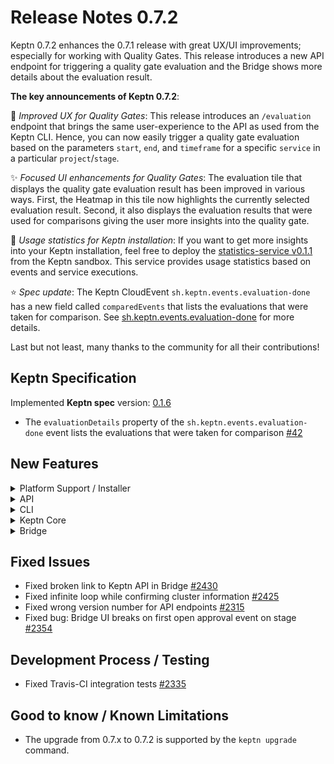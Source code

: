 # Release Notes 0.7.2

Keptn 0.7.2 enhances the 0.7.1 release with great UX/UI improvements; especially for working with Quality Gates. This release introduces a new API endpoint for triggering a quality gate evaluation and the Bridge shows more details about the evaluation result.

**The key announcements of Keptn 0.7.2**:

:rocket: *Improved UX for Quality Gates*: This release introduces an `/evaluation` endpoint that brings the same user-experience to the API as used from the Keptn CLI. Hence, you can now easily trigger a quality gate evaluation based on the parameters `start`, `end`, and `timeframe` for a specific `service` in a particular `project`/`stage`.

:sparkles: *Focused UI enhancements for Quality Gates*: The evaluation tile that displays the quality gate evaluation result has been improved in various ways. First, the Heatmap in this tile now highlights the currently selected evaluation result. Second, it also displays the evaluation results that were used for comparisons giving the user more insights into the quality gate. 

:tada: *Usage statistics for Keptn installation*: If you want to get more insights into your Keptn installation, feel free to deploy the [statistics-service v0.1.1](https://github.com/keptn-sandbox/statistics-service/tree/release-0.1.1) from the Keptn sandbox. This service provides usage statistics based on events and service executions.

:star: *Spec update*: The Keptn CloudEvent `sh.keptn.events.evaluation-done` has a new field called `comparedEvents` that lists the evaluations that were taken for comparison. See [sh.keptn.events.evaluation-done](https://github.com/keptn/spec/blob/0.1.6/cloudevents.md#evaluation-done) for more details.

Last but not least, many thanks to the community for all their contributions!

## Keptn Specification

Implemented **Keptn spec** version: [0.1.6](https://github.com/keptn/spec/tree/0.1.6)

- The `evaluationDetails` property of the `sh.keptn.events.evaluation-done` event lists the evaluations that were taken for comparison [#42](https://github.com/keptn/spec/issues/42) 

## New Features

<details><summary>Platform Support / Installer</summary>
<p>

- Set `imagePullPolicy` to `IfNotPresent` for Deployments in Helm Charts [#2518](https://github.com/keptn/keptn/issues/2518)
- K8s 1.19 support [#2411](https://github.com/keptn/keptn/issues/2411)

</p>
</details>

<details><summary>API</summary>
<p>

- Introduced API endpoint `\evaluation` for triggering evaluations [#2387](https://github.com/keptn/keptn/issues/2387)
- Swagger automatically determines the scheme (https or http) [#2325](https://github.com/keptn/keptn/issues/2325)

</p>
</details>

<details><summary>CLI</summary>
<p>

- Allow all monitoring types for the `keptn configure monitoring` command [#2483](https://github.com/keptn/keptn/issues/2483)
- The output of `keptn auth` shows the Keptn endpoint [#2445](https://github.com/keptn/keptn/issues/2445)
- The output of `keptn version` shows the Keptn API version [#2412](https://github.com/keptn/keptn/issues/2412)
- Improve robustness and UX of `keptn generate support-archive` [#2340](https://github.com/keptn/keptn/issues/2340)
- Point user to upgrade docs, fixed bug in `keptn update project` [#2293](https://github.com/keptn/keptn/issues/2293)

</p>
</details>

<details><summary>Keptn Core</summary>
<p>

- Increased password and token entropy [#2295](https://github.com/keptn/keptn/issues/2295)

- *configuration-service*: 
  - Ensure availability of master branch in Git repo [#2487](https://github.com/keptn/keptn/issues/2487)
  - Allow non-HTTPS connections to Git-upstream [#2336](https://github.com/keptn/keptn/issues/2336)

- *lighthouse-service*:
  - *Behavior change*: `include_result_with_score` just works on SLO-level and `sh.keptn.events.evaluation-done` returns compared evaluation results [#2388](https://github.com/keptn/keptn/issues/2388)
  - Send `sh.keptn.events.evaluation-done` events with error information when service/stage/project not found [#2365](https://github.com/keptn/keptn/issues/2365)
  - Use the ConfigMap `lighthouse-config` which refers to a default SLI provider [#2317](https://github.com/keptn/keptn/issues/2317)
  - Trigger SLI retrieval even though the SLO is empty or not available [#2318](https://github.com/keptn/keptn/issues/2318)

</p>
</details>

<details><summary>Bridge</summary>
<p>

- Introduced integrations page to show usage of CLI/API and loading external information about integrations [#2429](https://github.com/keptn/keptn/issues/2429)
- Show true number of compared events [#2457](https://github.com/keptn/keptn/issues/2457)
- Show `buildId` label on xAxis in Heatmap [#2131](https://github.com/keptn/keptn/issues/2131)
- Evaluation tile rework [#2305](https://github.com/keptn/keptn/issues/2305)
- Heatmap highlights evaluation results that are used for comparison [#2389](https://github.com/keptn/keptn/issues/2389)
- Show the actual state of the approval in approval finished events [#2371](https://github.com/keptn/keptn/issues/2371)
- Enable highlighting of the currently selected evaluation result in Heatmap [#1640](https://github.com/keptn/keptn/issues/1640)
- Enable caching for static files in express [#2408](https://github.com/keptn/keptn/issues/2408)
- Provide access to up-stream configuration repository per project [#1335](https://github.com/keptn/keptn/issues/1335)
- Hide the API token and `keptn auth` command per default [#2257](https://github.com/keptn/keptn/issues/2257)
- Feature toggle for version check and API token info [#2320](https://github.com/keptn/keptn/issues/2320)
- Show a download link for Keptn CLI [#2319](https://github.com/keptn/keptn/issues/2319)

</p>
</details>

## Fixed Issues

- Fixed broken link to Keptn API in Bridge [#2430](https://github.com/keptn/keptn/issues/2430)
- Fixed infinite loop while confirming cluster information [#2425](https://github.com/keptn/keptn/issues/2425)
- Fixed wrong version number for API endpoints [#2315](https://github.com/keptn/keptn/issues/2315)
- Fixed bug: Bridge UI breaks on first open approval event on stage [#2354](https://github.com/keptn/keptn/issues/2354)

## Development Process / Testing

- Fixed Travis-CI integration tests [#2335](https://github.com/keptn/keptn/issues/2335)

## Good to know / Known Limitations

- The upgrade from 0.7.x to 0.7.2 is supported by the `keptn upgrade` command.
